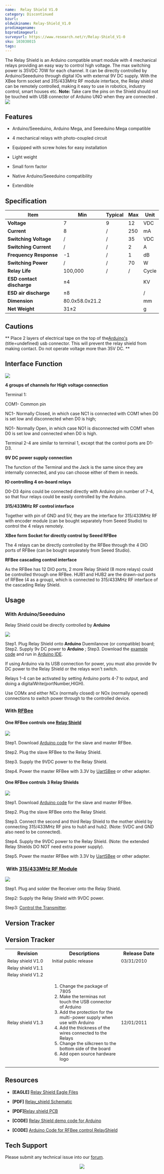 ```yaml
---
name:  Relay Shield V1.0‏‎
category: Discontinued
bzurl:
oldwikiname: Relay-Shield_V1.0‏‎
prodimagename:
bzprodimageurl:
surveyurl: https://www.research.net/r/Relay-Shield_V1-0
sku: 103030015
tags:
---
```


The Relay Shield is an Arduino compatible smart module with 4 mechanical relays providing an easy way to control high voltage. The max switching power is 35VDC 70W for each channel. It can be directly controlled by Arduino/Seeeduino through digital IOs with external 9V DC supply. With the XBee form socket and 315/433MHz RF module interface, the Relay shield can be remotely controlled, making it easy to use in robotics, industry control, smart houses etc.
**Note:** Take care the pins on the Shield should not be touched with USB connector of Arduino UNO when they are connected .
![](https://github.com/SeeedDocument/Relay-Shield_V1.0/raw/master/img/RelayShield.jpg)

##   Features   ##

- Arduino/Seeeduino, Arduino Mega, and Seeeduino Mega compatible

- 4 mechanical relays with photo-coupled circuit

- Equipped with screw holes for easy installation

- Light weight

- Small form factor

- Native Arduino/Seeeduino compatibility

- Extendible

##   Specification  ##

|  Item|Min|Typical|Max|Unit   |
|---|---|---|---|---|
|  **Voltage**|7|9|12|VDC     |
|  **Current**|8|/|250|mA    |
|   **Switching Voltage**|/|/|35|VDC   |
| **Switching Current**|/|/|2|A  |  
|   **Frequency Response**|-1|/|1|dB |  
|  **Switching Power**|/|/|70|W |   
|  **Relay Life**|100,000|/|/|Cycle  |   
| **ESD contact discharge**| ±4|||KV|
|**ESD air discharge**|±8  |  ||/|
|   **Dimension** |   80.0x58.0x21.2 |   |   | mm  |
|   **Net Weight** |  31±2 |   |   |  g |


##   Cautions   ##

**
Place 2 layers of electrical tape on the top of the[Arduino's](/Arduino) (title=undefined) usb connector.  This will prevent the relay shield from making contact.
Do not operate voltage more than 35V DC.
**

##   Interface Function  ##

![](https://github.com/SeeedDocument/Relay-Shield_V1.0/raw/master/img/Relayshield_schematic.jpg)

**4 groups of channels for High voltage connection**

Terminal 1:

COM1- Common pin

NC1- Normally Closed, in which case NC1 is connected with COM1 when D0 is set low and disconnected when D0 is high;

NO1- Normally Open, in which case NO1 is disconnected with COM1 when D0 is set low and connected when D0 is high.

Terminal 2-4 are similar to terminal 1, except that the control ports are D1-D3.

**9V DC power supply connection**

The function of the Terminal and the Jack is the same since they are internally connected, and you can choose either of them in needs.

**IO controlling 4 on-board relays**

D0-D3 4pins could be connected directly with Arduino pin number of 7-4, so that four relays could be easily controlled by the Arduino.

**315/433MHz RF control interface**

Together with pin of GND and 5V, they are the interface for 315/433MHz RF with encoder module (can be bought separately from Seeed Studio) to control the 4 relays remotely.

**XBee form Socket for directly control by Seeed RFBee**

The 4 relays can be directly controlled by the RFBee through the 4 DIO ports of RFBee (can be bought separately from Seeed Studio).

**RFBee cascading control interface**

As the RFBee has 12 DIO ports, 2 more Relay Shield (8 more relays) could be controlled through one RFBee. HUB1 and HUB2 are the drawn-out ports of RFBee (4 as a group), which is connected to 315/433MHz RF interface of the cascading Relay Shield.

##  Usage   ##

###   With Arduino/Seeeduino   ###

Relay Shield could be directly controlled by **Arduino**

![](https://github.com/SeeedDocument/Relay-Shield_V1.0/raw/master/img/WithArduino.jpg)

Step1. Plug Relay Shield onto **Arduino**  Duemilanove (or compatible) board;
Step2. Supply 9v DC power to **Arduino** ;
Step3. Download the [example code](https://github.com/SeeedDocument/Relay-Shield_V1.0/raw/master/res/RelayShieldDemoCode.zip) and run in [Arduino IDE](http://arduino.cc/en/Main/Software).

If using Arduino via its USB connection for power, you must also provide 9v DC power to the Relay Shield or the relays won't switch.

Relays 1-4 can be activated by setting Arduino ports 4-7 to output, and doing a digitalWrite(portNumber,HIGH).

Use COMx and either NCx (normally closed) or NOx (normally opened) connections to switch power through to the controlled device.

###   With [RFBee ](https://seeeddoc.github.io/RFbee_V1.1-Wireless_Arduino_compatible_node/) ###

####   One RFBee controls one [Relay Shield](https://seeeddoc.github.io/Relay_Shield/)  ####

![](https://github.com/SeeedDocument/Relay-Shield_V1.0/raw/master/img/RelayShield.jpg)

Step1. Download [Arduino code](https://github.com/SeeedDocument/Relay-Shield_V1.0/raw/master/res/RFBee_v1_1_for_RelayShield.zip) for the slave and master RFBee.

Step2. Plug the slave RFBee to the Relay Shield.

Step3. Supply the 9VDC power to the Relay Shield.

Step4. Power the master RFBee with 3.3V by [UartSBee](https://seeeddoc.github.io/UartSBee/)  or other adapter.

####   One RFBee controls 3 Relay Shields   ####

![](https://github.com/SeeedDocument/Relay-Shield_V1.0/raw/master/img/MutiRelay.jpg)

Step1. Download [Arduino code](https://github.com/SeeedDocument/Relay-Shield_V1.0/raw/master/res/RFBee_v1_1_for_RelayShield.zip) for the slave and master RFBee.

Step2. Plug the slave RFBee onto the Relay Shield.

Step3. Connect the second and third Relay Shield to the mother shield by connecting 315/433MHz RF pins to hub1 and hub2. (Note: 5VDC and GND also need to be connected).

Step4. Supply the 9VDC power to the Relay Shield. (Note: the extended Relay Shields DO NOT need extra power supply).

Step5. Power the master RFBee with 3.3V by [UartSBee](https://seeeddoc.github.io/UartSBee/)  or other adapter.

###    With [315/433MHz RF Module](http://www.seeedstudio.com/depot/315mhz-rf-link-kits-with-encoder-and-decoder-p-151.html?cPath=139_140) ###

![](https://github.com/SeeedDocument/Relay-Shield_V1.0/raw/master/img/WithRF.jpg)

Step1. Plug and solder the Receiver onto the Relay Shield.

Step2: Supply the Relay Shield with 9VDC power.

Step3: [Control the Transmitter](https://seeeddoc.github.io/315Mhz_RF_link_kits-with_encoder_and_decoder/#Using_with_Arduino_without_Encoding_and_Decoding).

##   Version Tracker   ##

<h2>  Version Tracker  </h2>
<table >
<tr>
<th>Revision
</th>
<th>Descriptions
</th>
<th>Release Date
</th></tr>
<tr style="font-size: 90%">
<td width="300px"> Relay shield V1.0
</td>
<td width="500px"> Initial public release
</td>
<td width="200px"> 03/31/2010
</td></tr>
<tr style="font-size: 90%">
<td> Relay shield V1.1
</td>
<td>
</td>
<td>
</td></tr>
<tr style="font-size: 90%">
<td> Relay shield V1.2
</td>
<td>
</td>
<td>
</td></tr>
<tr style="font-size: 90%">
<td> Relay shield V1.3
</td>
<td>
<ol><li>Change the package of 7805
</li><li>Make the terminas not touch the USB connector of Arduino
</li><li>Add the protection for the multi-power supply when use with Arduino
</li><li>Add the thickness of the wires connected to the Relays
</li><li>Change the silkcreen to the bottom side of the board
</li><li>Add open source hardware logo
</li></ol>
</td>
<td> 12/01/2011
</td></tr></table>


##   Resources  ##

- **[EAGLE]**  [Relay Shield Eagle Files](https://github.com/SeeedDocument/Relay-Shield_V1.0/raw/master/res/RelayShieldEagleFiles.zip)

- **[PDF]**  [Relay_shield Schematic](https://github.com/SeeedDocument/Relay-Shield_V1.0/raw/master/res/Relay_shield_Schematic.pdf)


- **[PDF]**[Relay shield PCB ](https://github.com/SeeedDocument/Relay-Shield_V1.0/raw/master/res/Relay%20shield.pdf)


- **[CODE]**  [Relay Shield demo code for Arduino](https://github.com/SeeedDocument/Relay-Shield_V1.0/raw/master/res/RelayShieldDemoCode.zip)

- **[CODE]**  [Arduino Code for RFBee control RelayShield](https://github.com/SeeedDocument/Relay-Shield_V1.0/blob/master/res/RFBee_v1_1_for_RelayShield.zip)

## Tech Support
Please submit any technical issue into our [forum](http://forum.seeedstudio.com/). <br /><p style="text-align:center"><a href="https://www.seeedstudio.com/act-4.html?utm_source=wiki&utm_medium=wikibanner&utm_campaign=newproducts" target="_blank"><img src="https://github.com/SeeedDocument/Wiki_Banner/raw/master/new_product.jpg" /></a></p>